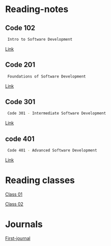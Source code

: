 # Reading-notes





##  Code 102 
```bash
 Intro to Software Development
```

[Link](https://github.com/h4mz411y/reading-notes)

## Code 201 
```bash
 Foundations of Software Development
```

[Link](https://github.com/h4mz411y/reading-notes)
## Code 301

```bash
 Code 301 - Intermediate Software Development 
```

[Link](https://github.com/h4mz411y/reading-notes)

## code 401
```bash
 Code 401 - Advanced Software Development
```

[Link](https://github.com/h4mz411y/reading-notes)


# Reading classes 



[Class 01](https://github.com/h4mz411y/reading-notes/tree/main/Reading-classes/Class01)

[Class 02](https://github.com/h4mz411y/reading-notes/tree/main/Reading-classes/Class02)


# Journals 
[First-journal](https://github.com/h4mz411y/reading-notes/blob/main/Journal/FirstJournal.md)

